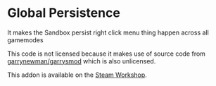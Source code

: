 Global Persistence
==================

It makes the Sandbox persist right click menu thing happen across all gamemodes

This code is not licensed because it makes use of source code from [garrynewman/garrysmod][gmod] which is also unlicensed.

This addon is available on the [Steam Workshop][workshop].

[gmod]: https://github.com/garrynewman/garrysmod
[workshop]: http://steamcommunity.com/sharedfiles/filedetails/?id=715762890
